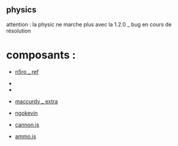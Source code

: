 ## physics
attention : la physic ne marche plus avec la 1.2.0 _ bug en cours de résolution

# composants :
* [n5ro _ ref](https://github.com/n5ro/aframe-physics-system)
- <script src="https://unpkg.com/aframe-physics-system@1.4.0/dist/aframe-physics-system.min.js"></script>
- <script src="https://cdn.jsdelivr.net/gh/n5ro/aframe-physics-system@v4.0.1/dist/aframe-physics-system.js"></script>

* [maccurdy _ extra](https://github.com/wmurphyrd/aframe-physics-extras)
* [ngokevin](https://github.com/ngokevin/aframe-physics-components)

* [cannon.js](http://schteppe.github.io/cannon.js/)
* [ammo.js](https://github.com/kripken/ammo.js)
